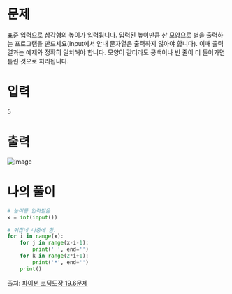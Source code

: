 # 문제
표준 입력으로 삼각형의 높이가 입력됩니다. 입력된 높이만큼 산 모양으로 별을 출력하는 프로그램을 만드세요(input에서 안내 문자열은 출력하지 않아야 합니다). 이때 출력 결과는 예제와 정확히 일치해야 합니다. 모양이 같더라도 공백이나 빈 줄이 더 들어가면 틀린 것으로 처리됩니다.
# 입력
5
# 출력
![image](https://user-images.githubusercontent.com/112944851/229813643-69ab6997-0810-41ff-8651-a637c00e31cc.png)
# 나의 풀이
```python
# 높이를 입력받음
x = int(input())

# 귀찮네 나중에 함.
for i in range(x):
    for j in range(x-i-1):
        print(' ', end='')
    for k in range(2*i+1):
        print('*', end='')
    print()
```
출처: [파이썬 코딩도장 19.6문제](https://dojang.io/mod/quiz/review.php?attempt=2010413&cmid=2264)
